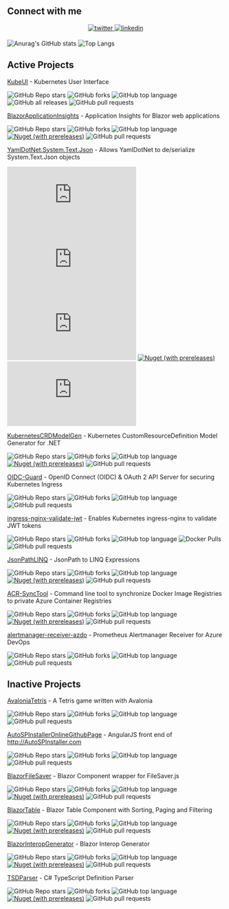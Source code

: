 ## Connect with me
<div align="center">
<a href="https://twitter.com/ivanjosipovic" target="_blank">
<img src=https://img.shields.io/badge/twitter-%2300acee.svg?&style=for-the-badge&logo=twitter&logoColor=white alt=twitter style="margin-bottom: 5px;" />
</a>
<a href="https://linkedin.com/in/ivanjosipovic" target="_blank">
<img src=https://img.shields.io/badge/linkedin-%231E77B5.svg?&style=for-the-badge&logo=linkedin&logoColor=white alt=linkedin style="margin-bottom: 5px;" />
</a>
</div>

![Anurag's GitHub stats](https://github-readme-stats.vercel.app/api?username=ivanjosipovic&show_icons=true&theme=dark)
![Top Langs](https://github-readme-stats.vercel.app/api/top-langs/?username=ivanjosipovic&theme=dark&layout=compact)


## Active Projects
[KubeUI](https://github.com/IvanJosipovic/KubeUI) - Kubernetes User Interface

![GitHub Repo stars](https://img.shields.io/github/stars/IvanJosipovic/KubeUI)
![GitHub forks](https://img.shields.io/github/forks/IvanJosipovic/KubeUI)
![GitHub top language](https://img.shields.io/github/languages/top/IvanJosipovic/KubeUI)
![GitHub all releases](https://img.shields.io/github/downloads/IvanJosipovic/KubeUI/total)
![GitHub pull requests](https://img.shields.io/github/issues-pr/ivanjosipovic/kubeui)

[BlazorApplicationInsights](https://github.com/IvanJosipovic/BlazorApplicationInsights) - Application Insights for Blazor web applications

![GitHub Repo stars](https://img.shields.io/github/stars/IvanJosipovic/BlazorApplicationInsights)
![GitHub forks](https://img.shields.io/github/forks/IvanJosipovic/BlazorApplicationInsights)
![GitHub top language](https://img.shields.io/github/languages/top/IvanJosipovic/BlazorApplicationInsights)
[![Nuget (with prereleases)](https://img.shields.io/nuget/dt/BlazorApplicationInsights.svg)](https://www.nuget.org/packages/BlazorApplicationInsights)
![GitHub pull requests](https://img.shields.io/github/issues-pr/ivanjosipovic/BlazorApplicationInsights)

[YamlDotNet.System.Text.Json](https://github.com/IvanJosipovic/YamlDotNet.System.Text.Json) - Allows YamlDotNet to de/serialize System.Text.Json objects

![GitHub Repo stars](https://img.shields.io/github/stars/IvanJosipovic/YamlDotNet.System.Text.Json)
![GitHub forks](https://img.shields.io/github/forks/IvanJosipovic/YamlDotNet.System.Text.Json)
![GitHub top language](https://img.shields.io/github/languages/top/IvanJosipovic/YamlDotNet.System.Text.Json)
[![Nuget (with prereleases)](https://img.shields.io/nuget/dt/YamlDotNet.System.Text.Json.svg)](https://www.nuget.org/packages/YamlDotNet.System.Text.Json)
![GitHub pull requests](https://img.shields.io/github/issues-pr/ivanjosipovic/YamlDotNet.System.Text.Json)

[KubernetesCRDModelGen](https://github.com/IvanJosipovic/KubernetesCRDModelGen) - Kubernetes CustomResourceDefinition Model Generator for .NET

![GitHub Repo stars](https://img.shields.io/github/stars/IvanJosipovic/KubernetesCRDModelGen)
![GitHub forks](https://img.shields.io/github/forks/IvanJosipovic/KubernetesCRDModelGen)
![GitHub top language](https://img.shields.io/github/languages/top/IvanJosipovic/KubernetesCRDModelGen)
[![Nuget (with prereleases)](https://img.shields.io/nuget/dt/KubernetesCRDModelGen.svg)](https://www.nuget.org/packages/KubernetesCRDModelGen)
![GitHub pull requests](https://img.shields.io/github/issues-pr/ivanjosipovic/KubernetesCRDModelGen)

[OIDC-Guard](https://github.com/IvanJosipovic/OIDC-Guard) - OpenID Connect (OIDC) & OAuth 2 API Server for securing Kubernetes Ingress

![GitHub Repo stars](https://img.shields.io/github/stars/IvanJosipovic/OIDC-Guard)
![GitHub forks](https://img.shields.io/github/forks/IvanJosipovic/OIDC-Guard)
![GitHub top language](https://img.shields.io/github/languages/top/IvanJosipovic/OIDC-Guard)
![GitHub pull requests](https://img.shields.io/github/issues-pr/ivanjosipovic/OIDC-Guard)

[ingress-nginx-validate-jwt](https://github.com/IvanJosipovic/ingress-nginx-validate-jwt) - Enables Kubernetes ingress-nginx to validate JWT tokens

![GitHub Repo stars](https://img.shields.io/github/stars/IvanJosipovic/ingress-nginx-validate-jwt)
![GitHub forks](https://img.shields.io/github/forks/IvanJosipovic/ingress-nginx-validate-jwt)
![GitHub top language](https://img.shields.io/github/languages/top/IvanJosipovic/ingress-nginx-validate-jwt)
![Docker Pulls](https://img.shields.io/docker/pulls/ivanjosipovic/ingress-nginx-validate-jwt)
![GitHub pull requests](https://img.shields.io/github/issues-pr/ivanjosipovic/ingress-nginx-validate-jwt)

[JsonPathLINQ](https://github.com/IvanJosipovic/JsonPathLINQ) - JsonPath to LINQ Expressions

![GitHub Repo stars](https://img.shields.io/github/stars/IvanJosipovic/JsonPathLINQ)
![GitHub forks](https://img.shields.io/github/forks/IvanJosipovic/JsonPathLINQ)
![GitHub top language](https://img.shields.io/github/languages/top/IvanJosipovic/JsonPathLINQ)
[![Nuget (with prereleases)](https://img.shields.io/nuget/dt/JsonPathLINQ.svg)](https://www.nuget.org/packages/JsonPathLINQ)
![GitHub pull requests](https://img.shields.io/github/issues-pr/ivanjosipovic/JsonPathLINQ)

[ACR-SyncTool](https://github.com/IvanJosipovic/ACR-SyncTool) - Command line tool to synchronize Docker Image Registries to private Azure Container Registries

![GitHub Repo stars](https://img.shields.io/github/stars/IvanJosipovic/ACR-SyncTool)
![GitHub forks](https://img.shields.io/github/forks/IvanJosipovic/ACR-SyncTool)
![GitHub top language](https://img.shields.io/github/languages/top/IvanJosipovic/ACR-SyncTool)
[![Nuget (with prereleases)](https://img.shields.io/nuget/dt/ACR-SyncTool.svg)](https://www.nuget.org/packages/ACR-SyncTool)
![GitHub pull requests](https://img.shields.io/github/issues-pr/ivanjosipovic/ACR-SyncTool)

[alertmanager-receiver-azdo](https://github.com/IvanJosipovic/alertmanager-receiver-azdo) - Prometheus Alertmanager Receiver for Azure DevOps

![GitHub Repo stars](https://img.shields.io/github/stars/IvanJosipovic/alertmanager-receiver-azdo)
![GitHub forks](https://img.shields.io/github/forks/IvanJosipovic/alertmanager-receiver-azdo)
![GitHub top language](https://img.shields.io/github/languages/top/IvanJosipovic/alertmanager-receiver-azdo)
![GitHub pull requests](https://img.shields.io/github/issues-pr/ivanjosipovic/alertmanager-receiver-azdo)



## Inactive Projects

[AvaloniaTetris](https://github.com/IvanJosipovic/AvaloniaTetris) -  A Tetris game written with Avalonia 

![GitHub Repo stars](https://img.shields.io/github/stars/IvanJosipovic/AvaloniaTetris)
![GitHub forks](https://img.shields.io/github/forks/IvanJosipovic/AvaloniaTetris)
![GitHub top language](https://img.shields.io/github/languages/top/IvanJosipovic/AvaloniaTetris)
![GitHub pull requests](https://img.shields.io/github/issues-pr/ivanjosipovic/AvaloniaTetris)

[AutoSPInstallerOnlineGithubPage](https://github.com/IvanJosipovic/AutoSPInstallerOnlineGithubPage) - AngularJS front end of http://AutoSPInstaller.com

![GitHub Repo stars](https://img.shields.io/github/stars/IvanJosipovic/AutoSPInstallerOnlineGithubPage)
![GitHub forks](https://img.shields.io/github/forks/IvanJosipovic/AutoSPInstallerOnlineGithubPage)
![GitHub top language](https://img.shields.io/github/languages/top/IvanJosipovic/AutoSPInstallerOnlineGithubPage)
![GitHub pull requests](https://img.shields.io/github/issues-pr/ivanjosipovic/AutoSPInstallerOnlineGithubPage)

[BlazorFileSaver](https://github.com/IvanJosipovic/BlazorFileSaver) - Blazor Component wrapper for FileSaver.js

![GitHub Repo stars](https://img.shields.io/github/stars/IvanJosipovic/BlazorFileSaver)
![GitHub forks](https://img.shields.io/github/forks/IvanJosipovic/BlazorFileSaver)
![GitHub top language](https://img.shields.io/github/languages/top/IvanJosipovic/BlazorFileSaver)
[![Nuget (with prereleases)](https://img.shields.io/nuget/dt/BlazorFileSaver.svg)](https://www.nuget.org/packages/BlazorFileSaver)
![GitHub pull requests](https://img.shields.io/github/issues-pr/ivanjosipovic/BlazorFileSaver)

[BlazorTable](https://github.com/IvanJosipovic/BlazorTable) - Blazor Table Component with Sorting, Paging and Filtering

![GitHub Repo stars](https://img.shields.io/github/stars/IvanJosipovic/BlazorTable)
![GitHub forks](https://img.shields.io/github/forks/IvanJosipovic/BlazorTable)
![GitHub top language](https://img.shields.io/github/languages/top/IvanJosipovic/BlazorTable)
[![Nuget (with prereleases)](https://img.shields.io/nuget/dt/BlazorTable.svg)](https://www.nuget.org/packages/BlazorTable)
![GitHub pull requests](https://img.shields.io/github/issues-pr/ivanjosipovic/BlazorTable)

[BlazorInteropGenerator](https://github.com/IvanJosipovic/BlazorInteropGenerator) - Blazor Interop Generator

![GitHub Repo stars](https://img.shields.io/github/stars/IvanJosipovic/BlazorInteropGenerator)
![GitHub forks](https://img.shields.io/github/forks/IvanJosipovic/BlazorInteropGenerator)
![GitHub top language](https://img.shields.io/github/languages/top/IvanJosipovic/BlazorInteropGenerator)
[![Nuget (with prereleases)](https://img.shields.io/nuget/dt/BlazorInteropGenerator.svg)](https://www.nuget.org/packages/BlazorInteropGenerator)
![GitHub pull requests](https://img.shields.io/github/issues-pr/ivanjosipovic/BlazorInteropGenerator)

[TSDParser](https://github.com/IvanJosipovic/TSDParser) - C# TypeScript Definition Parser

![GitHub Repo stars](https://img.shields.io/github/stars/IvanJosipovic/TSDParser)
![GitHub forks](https://img.shields.io/github/forks/IvanJosipovic/TSDParser)
![GitHub top language](https://img.shields.io/github/languages/top/IvanJosipovic/TSDParser)
[![Nuget (with prereleases)](https://img.shields.io/nuget/dt/TSDParser.svg)](https://www.nuget.org/packages/TSDParser)
![GitHub pull requests](https://img.shields.io/github/issues-pr/ivanjosipovic/TSDParser)
